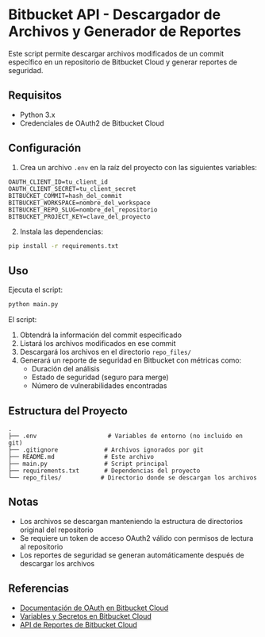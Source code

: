 # Bitbucket API - Descargador de Archivos y Generador de Reportes

Este script permite descargar archivos modificados de un commit específico en un repositorio de Bitbucket Cloud y generar reportes de seguridad.

## Requisitos

- Python 3.x
- Credenciales de OAuth2 de Bitbucket Cloud

## Configuración

1. Crea un archivo `.env` en la raíz del proyecto con las siguientes variables:

```env
OAUTH_CLIENT_ID=tu_client_id
OAUTH_CLIENT_SECRET=tu_client_secret
BITBUCKET_COMMIT=hash_del_commit
BITBUCKET_WORKSPACE=nombre_del_workspace
BITBUCKET_REPO_SLUG=nombre_del_repositorio
BITBUCKET_PROJECT_KEY=clave_del_proyecto
```

2. Instala las dependencias:

```bash
pip install -r requirements.txt
```

## Uso

Ejecuta el script:

```bash
python main.py
```

El script:
1. Obtendrá la información del commit especificado
2. Listará los archivos modificados en ese commit
3. Descargará los archivos en el directorio `repo_files/`
4. Generará un reporte de seguridad en Bitbucket con métricas como:
   - Duración del análisis
   - Estado de seguridad (seguro para merge)
   - Número de vulnerabilidades encontradas

## Estructura del Proyecto

```
.
├── .env                    # Variables de entorno (no incluido en git)
├── .gitignore             # Archivos ignorados por git
├── README.md              # Este archivo
├── main.py                # Script principal
├── requirements.txt       # Dependencias del proyecto
└── repo_files/           # Directorio donde se descargan los archivos
```

## Notas

- Los archivos se descargan manteniendo la estructura de directorios original del repositorio
- Se requiere un token de acceso OAuth2 válido con permisos de lectura al repositorio
- Los reportes de seguridad se generan automáticamente después de descargar los archivos

## Referencias

- [Documentación de OAuth en Bitbucket Cloud](https://support.atlassian.com/bitbucket-cloud/docs/use-oauth-on-bitbucket-cloud/)
- [Variables y Secretos en Bitbucket Cloud](https://support.atlassian.com/bitbucket-cloud/docs/variables-and-secrets/)
- [API de Reportes de Bitbucket Cloud](https://developer.atlassian.com/cloud/bitbucket/rest/api-group-reports/#api-repositories-workspace-repo-slug-commit-commit-reports-reportid-put) 